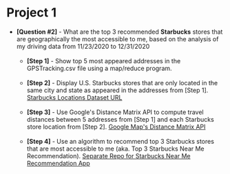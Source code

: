 # Project 1
- **[Question #2]** - What are the top 3 recommended **Starbucks** stores that are geographically the most accessible to me, based on the analysis of my driving data from 11/23/2020 to 12/31/2020 <br /> <br />
    - **[Step 1]** - Show top 5 most appeared addresses in the GPSTracking.csv file using a map/reduce program. <br /> <br />
    - **[Step 2]** - Display U.S. Starbucks stores that are only located in the same city and state as appeared in the addresses from [Step 1].
    [Starbucks Locations Dataset URL](https://github.com/chrismeller/StarbucksLocations) <br /> <br />
    - **[Step 3]** - Use Google's Distance Matrix API to compute travel distances between 5 addresses from [Step 1] and each Starbucks store location from [Step 2]. [Google Map's Distance Matrix API](https://developers.google.com/maps/documentation/distance-matrix/start) <br /> <br />
    - **[Step 4]** - Use an algorithm to recommend top 3 Starbucks stores that are most accessible to me (aka. Top 3 Starbucks Near Me Recommendation). [Separate Repo for Starbucks Near Me Recommendation App](https://github.com/spark131008/Project1-StarbucksLocationRecommendation) <br /> <br />